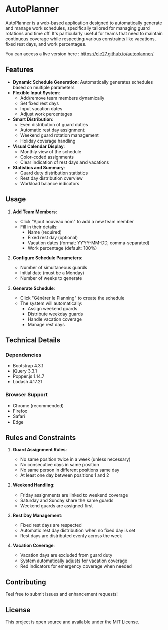 # AutoPlanner

AutoPlanner is a web-based application designed to automatically generate and manage work schedules, specifically tailored for managing guard rotations and time off. It's particularly useful for teams that need to maintain continuous coverage while respecting various constraints like vacations, fixed rest days, and work percentages.

You can access a live version here : https://cle27.github.io/autoplanner/

## Features

- **Dynamic Schedule Generation**: Automatically generates schedules based on multiple parameters
- **Flexible Input System**: 
  - Add/remove team members dynamically
  - Set fixed rest days
  - Input vacation dates
  - Adjust work percentages
- **Smart Distribution**:
  - Even distribution of guard duties
  - Automatic rest day assignment
  - Weekend guard rotation management
  - Holiday coverage handling
- **Visual Calendar Display**:
  - Monthly view of the schedule
  - Color-coded assignments
  - Clear indication of rest days and vacations
- **Statistics and Summary**:
  - Guard duty distribution statistics
  - Rest day distribution overview
  - Workload balance indicators

## Usage

1. **Add Team Members**:
   - Click "Ajout nouveau nom" to add a new team member
   - Fill in their details:
     - Name (required)
     - Fixed rest day (optional)
     - Vacation dates (format: YYYY-MM-DD, comma-separated)
     - Work percentage (default: 100%)

2. **Configure Schedule Parameters**:
   - Number of simultaneous guards
   - Initial date (must be a Monday)
   - Number of weeks to generate

3. **Generate Schedule**:
   - Click "Générer le Planning" to create the schedule
   - The system will automatically:
     - Assign weekend guards
     - Distribute weekday guards
     - Handle vacation coverage
     - Manage rest days

## Technical Details

### Dependencies

- Bootstrap 4.3.1
- jQuery 3.3.1
- Popper.js 1.14.7
- Lodash 4.17.21

### Browser Support

- Chrome (recommended)
- Firefox
- Safari
- Edge

## Rules and Constraints

1. **Guard Assignment Rules**:
   - No same position twice in a week (unless necessary)
   - No consecutive days in same position
   - No same person in different positions same day
   - At least one day between positions 1 and 2

2. **Weekend Handling**:
   - Friday assignments are linked to weekend coverage
   - Saturday and Sunday share the same guards
   - Weekend guards are assigned first

3. **Rest Day Management**:
   - Fixed rest days are respected
   - Automatic rest day distribution when no fixed day is set
   - Rest days are distributed evenly across the week

4. **Vacation Coverage**:
   - Vacation days are excluded from guard duty
   - System automatically adjusts for vacation coverage
   - Red indicators for emergency coverage when needed

## Contributing

Feel free to submit issues and enhancement requests!

## License

This project is open source and available under the MIT License. 
